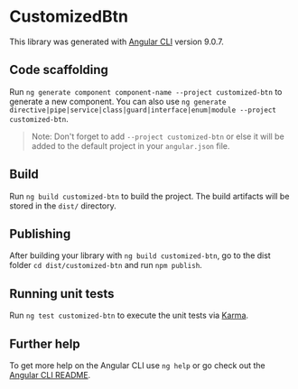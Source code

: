 # CustomizedBtn

This library was generated with [Angular CLI](https://github.com/angular/angular-cli) version 9.0.7.

## Code scaffolding

Run `ng generate component component-name --project customized-btn` to generate a new component. You can also use `ng generate directive|pipe|service|class|guard|interface|enum|module --project customized-btn`.
> Note: Don't forget to add `--project customized-btn` or else it will be added to the default project in your `angular.json` file. 

## Build

Run `ng build customized-btn` to build the project. The build artifacts will be stored in the `dist/` directory.

## Publishing

After building your library with `ng build customized-btn`, go to the dist folder `cd dist/customized-btn` and run `npm publish`.

## Running unit tests

Run `ng test customized-btn` to execute the unit tests via [Karma](https://karma-runner.github.io).

## Further help

To get more help on the Angular CLI use `ng help` or go check out the [Angular CLI README](https://github.com/angular/angular-cli/blob/master/README.md).
